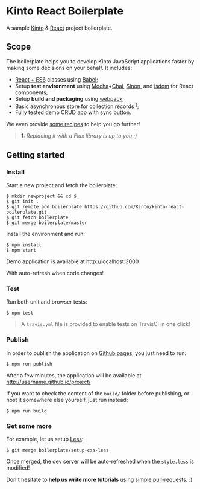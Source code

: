 # Kinto React Boilerplate

A sample [Kinto](https://github.com/mozilla-services/kinto.js) & [React](http://facebook.github.io/react/) project boilerplate.

## Scope

The boilerplate helps you to develop Kinto JavaScript applications faster by making some decisions on your behalf. It includes:

* [React + ES6](https://facebook.github.io/react/blog/2015/01/27/react-v0.13.0-beta-1.html) classes using [Babel](https://babeljs.io);
* Setup **test environment** using [Mocha](http://mochajs.org/)+[Chai](http://chaijs.com/), [Sinon](http://sinonjs.org/), and [jsdom](https://github.com/tmpvar/jsdom/) for React components;
* Setup **build and packaging** using [webpack](http://webpack.github.io/);
* Basic asynchronous store for collection records <sup>[1](#note-flux)</sup>;
* Fully tested demo CRUD app with sync button.

We even provide [some recipes](https://github.com/Kinto/kinto-react-boilerplate/labels/Tutorial) to help you go further!

><a name="note-flux">1</a>: *Replacing it with a Flux library is up to you :)*

## Getting started

### Install

Start a new project and fetch the boilerplate:

    $ mkdir newproject && cd $_
    $ git init .
    $ git remote add boilerplate https://github.com/Kinto/kinto-react-boilerplate.git
    $ git fetch boilerplate
    $ git merge boilerplate/master

Install the environment and run:

    $ npm install
    $ npm start

Demo application is available at http://localhost:3000

With auto-refresh when code changes!

### Test

Run both unit and browser tests:

    $ npm test

> A `travis.yml` file is provided to enable tests on TravisCI in one click!


### Publish

In order to publish the application on [Github pages](https://pages.github.com/),
you just need to run:

    $ npm run publish

After a few minutes, the application will be available at http://username.github.io/project/

If you want to check the content of the `build/` folder before publishing, or
host it somewhere else yourself, just run instead:

    $ npm run build


### Get some more

For example, let us setup [Less](http://lesscss.org/):

    $ git merge boilerplate/setup-css-less

Once merged, the dev server will be auto-refreshed when the `style.less` is modified!

Don't hesitate to **help us write more tutorials** using [simple pull-requests](https://github.com/Kinto/kinto-react-boilerplate/labels/Tutorial). :)
